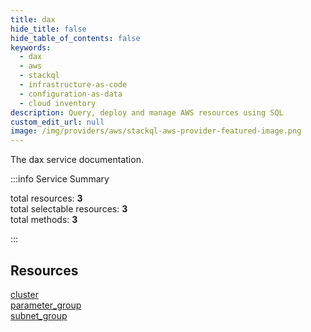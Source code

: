 ```yaml
---
title: dax
hide_title: false
hide_table_of_contents: false
keywords:
  - dax
  - aws
  - stackql
  - infrastructure-as-code
  - configuration-as-data
  - cloud inventory
description: Query, deploy and manage AWS resources using SQL
custom_edit_url: null
image: /img/providers/aws/stackql-aws-provider-featured-image.png
---
```


The dax service documentation.

:::info Service Summary

<div class="row">
<div class="providerDocColumn">
<span>total resources:&nbsp;<b>3</b></span><br />
<span>total selectable resources:&nbsp;<b>3</b></span><br />
<span>total methods:&nbsp;<b>3</b></span><br />
</div>
</div>

:::

## Resources
<div class="row">
<div class="providerDocColumn">
<a href="/providers/aws/dax/cluster/">cluster</a><br />
<a href="/providers/aws/dax/parameter_group/">parameter_group</a>
</div>
<div class="providerDocColumn">
<a href="/providers/aws/dax/subnet_group/">subnet_group</a>
</div>
</div>